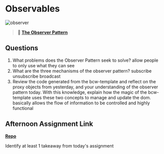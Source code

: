 # Observables

![observer](https://bcw.blob.core.windows.net/public/img/journals/8014045611652045)

> **📖 [The Observer Pattern](https://codeworksacademy.com/fs-student-guide/resources/wk3/04-Observer-Pattern)**

## Questions

1. What problems does the Observer Pattern seek to solve?
allow people to only use what they can see
2. What are the three mechanisms of the observer pattern?
subscribe unsubscribe broadcast
3. Review the code generated from the bcw-template and reflect on the proxy objects from yesterday, and your understanding of the observer pattern today. With this knowledge, explain how the magic of the bcw-template uses these two concepts to manage and update the dom.
basically allows the flow of information to be controlled and highly functional

## Afternoon Assignment Link

**[Repo](https://github.com/JordanLDiaz/fruit-salad-2)**

Identify at least 1 takeaway from today's assignment

